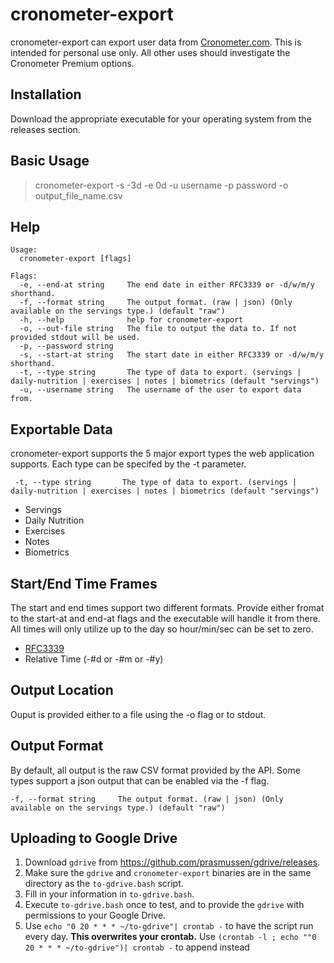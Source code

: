 # cronometer-export

cronometer-export can export user data from [Cronometer.com](https://cronometer.com). This is intended for personal
use only. All other uses should investigate the Cronometer Premium options.


## Installation

Download the appropriate executable for your operating system from the releases section.

## Basic Usage
> cronometer-export -s -3d -e 0d -u username -p password -o output_file_name.csv

## Help
```
Usage:
  cronometer-export [flags]

Flags:
  -e, --end-at string     The end date in either RFC3339 or -d/w/m/y shorthand.
  -f, --format string     The output format. (raw | json) (Only available on the servings type.) (default "raw")
  -h, --help              help for cronometer-export
  -o, --out-file string   The file to output the data to. If not provided stdout will be used.
  -p, --password string   
  -s, --start-at string   The start date in either RFC3339 or -d/w/m/y shorthand.
  -t, --type string       The type of data to export. (servings | daily-nutrition | exercises | notes | biometrics (default "servings")
  -u, --username string   The username of the user to export data from.

```

## Exportable Data

cronometer-export supports the 5 major export types the web application supports. Each type can be specifed by the -t parameter.

` -t, --type string       The type of data to export. (servings | daily-nutrition | exercises | notes | biometrics (default "servings")`


* Servings
* Daily Nutrition
* Exercises
* Notes
* Biometrics

## Start/End Time Frames

The start and end times support two different formats. Provide either fromat to the start-at and end-at flags and 
the executable will handle it from there. All times will only utilize up to the day so hour/min/sec can be set to zero.

* [RFC3339](https://datatracker.ietf.org/doc/html/rfc3339) 
* Relative Time (-#d or -#m or -#y)

## Output Location

Ouput is provided either to a file using the -o flag or to stdout. 

## Output Format

By default, all output is the raw CSV format provided by the API. Some types support a json output that can be enabled via the -f flag.

`-f, --format string     The output format. (raw | json) (Only available on the servings type.) (default "raw")`

## Uploading to Google Drive

1. Download `gdrive` from https://github.com/prasmussen/gdrive/releases.
1. Make sure the `gdrive` and `cronometer-export` binaries are in the same directory as the `to-gdrive.bash` script.
1. Fill in your information in `to-gdrive.bash`.
1. Execute `to-gdrive.bash` once to test, and to provide the `gdrive` with
   permissions to your Google Drive.
1. Use `echo "0 20 * * * ~/to-gdrive"| crontab -` to have the script run every
   day.
   **This overwrites your crontab.** Use `(crontab -l ; echo ""0 20 * * *
   ~/to-gdrive")| crontab -` to append instead
